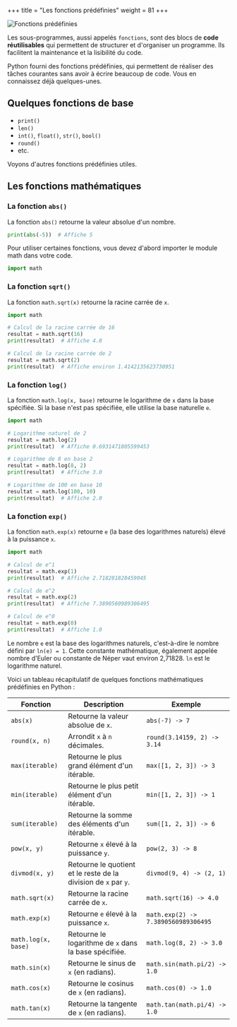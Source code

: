 +++
title = "Les fonctions prédéfinies"
weight = 81
+++

![Fonctions prédéfinies](../fn-predefinies.jpeg?width=25vw)

Les sous-programmes, aussi appelés `fonctions`, sont des blocs de **code réutilisables** qui permettent de structurer et d'organiser un programme. Ils facilitent la maintenance et la lisibilité du code. 

Python fourni des fonctions prédéfinies, qui permettent de réaliser des tâches courantes sans avoir à écrire beaucoup de code. Vous en connaissez déjà quelques-unes.

## Quelques fonctions de base

- `print()`
- `len()`
- `int()`, `float()`, `str()`, `bool()`
- `round()`
- etc.

Voyons d'autres fonctions prédéfinies utiles.

## Les fonctions mathématiques

### La fonction `abs()`

La fonction `abs()` retourne la valeur absolue d'un nombre.

```python
print(abs(-5))  # Affiche 5
```

Pour utiliser certaines fonctions, vous devez d'abord importer le module math dans votre code.

```python
import math
```

### La fonction `sqrt()`

La fonction `math.sqrt(x)` retourne la racine carrée de `x`.

```python
import math

# Calcul de la racine carrée de 16
resultat = math.sqrt(16)
print(resultat)  # Affiche 4.0

# Calcul de la racine carrée de 2
resultat = math.sqrt(2)
print(resultat)  # Affiche environ 1.4142135623730951
```

### La fonction `log()`

La fonction `math.log(x, base)` retourne le logarithme de `x` dans la base spécifiée. Si la base n'est pas spécifiée, elle utilise la base naturelle `e`.

```python
import math

# Logarithme naturel de 2
resultat = math.log(2)
print(resultat)  # Affiche 0.6931471805599453

# Logarithme de 8 en base 2
resultat = math.log(8, 2)
print(resultat)  # Affiche 3.0

# Logarithme de 100 en base 10
resultat = math.log(100, 10)
print(resultat)  # Affiche 2.0
```

### La fonction `exp()`

La fonction `math.exp(x)` retourne `e` (la base des logarithmes naturels) élevé à la puissance `x`.


```python
import math

# Calcul de e^1
resultat = math.exp(1)
print(resultat)  # Affiche 2.718281828459045

# Calcul de e^2
resultat = math.exp(2)
print(resultat)  # Affiche 7.3890560989306495

# Calcul de e^0
resultat = math.exp(0)
print(resultat)  # Affiche 1.0
```

Le nombre `e` est la base des logarithmes naturels, c'est-à-dire le nombre défini par `ln(e) = 1`. Cette constante mathématique, également appelée nombre d'Euler ou constante de Néper vaut environ 2,71828. `ln` est le logarithme naturel.

Voici un tableau récapitulatif de quelques fonctions mathématiques prédéfinies en Python :

| **Fonction** | **Description** | **Exemple** |
|--------------|-----------------|-------------|
| `abs(x)`     | Retourne la valeur absolue de `x`. | `abs(-7) -> 7` |
| `round(x, n)`| Arrondit `x` à `n` décimales. | `round(3.14159, 2) -> 3.14` |
| `max(iterable)` | Retourne le plus grand élément d'un itérable. | `max([1, 2, 3]) -> 3` |
| `min(iterable)` | Retourne le plus petit élément d'un itérable. | `min([1, 2, 3]) -> 1` |
| `sum(iterable)` | Retourne la somme des éléments d'un itérable. | `sum([1, 2, 3]) -> 6` |
| `pow(x, y)`  | Retourne `x` élevé à la puissance `y`. | `pow(2, 3) -> 8` |
| `divmod(x, y)` | Retourne le quotient et le reste de la division de `x` par `y`. | `divmod(9, 4) -> (2, 1)` |
| `math.sqrt(x)` | Retourne la racine carrée de `x`. | `math.sqrt(16) -> 4.0` |
| `math.exp(x)`  | Retourne `e` élevé à la puissance `x`. | `math.exp(2) -> 7.3890560989306495` |
| `math.log(x, base)` | Retourne le logarithme de `x` dans la base spécifiée. | `math.log(8, 2) -> 3.0` |
| `math.sin(x)` | Retourne le sinus de `x` (en radians). | `math.sin(math.pi/2) -> 1.0` |
| `math.cos(x)` | Retourne le cosinus de `x` (en radians). | `math.cos(0) -> 1.0` |
| `math.tan(x)` | Retourne la tangente de `x` (en radians). | `math.tan(math.pi/4) -> 1.0` |



